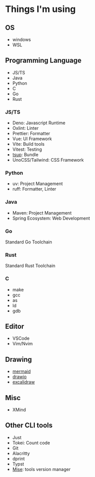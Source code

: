 # Things I'm using

## OS

- windows
- WSL

## Programming Language

- JS/TS
- Java
- Python
- C
- Go
- Rust

### JS/TS

- Deno: Javascript Runtime
- Oxlint: Linter
- Prettier: Formatter
- Vue: UI Framework
- Vite: Build tools
- Vitest: Testing
- [tsup](https://github.com/egoist/tsup): Bundle
- UnoCSS/Tailwind: CSS Framework

### Python

- uv: Project Management
- ruff: Formatter, Linter

### Java

- Maven: Project Management
- Spring Ecosystem: Web Development

### Go

Standard Go Toolchain

### Rust

Standard Rust Toolchain

### C

- make
- gcc
- as
- ld
- gdb

## Editor

- VSCode
- Vim/Nvim

## Drawing

- [mermaid](https://mermaid.js.org/)
- [drawio](https://app.diagrams.net/)
- [excalidraw](https://excalidraw.com/)

## Misc

- XMind

## Other CLI tools

- Just
- Tokei: Count code
- Git
- Alacritty
- dprint
- Typst
- [Mise](https://github.com/jdx/mise): tools version manager
